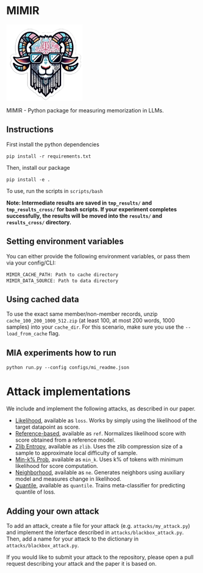 # MIMIR

![MIMIR logo](assets/logo.png)

MIMIR - Python package for measuring memorization in LLMs. 

## Instructions

First install the python dependencies
```
pip install -r requirements.txt
```

Then, install our package

```
pip install -e .
```

To use, run the scripts in `scripts/bash`

**Note: Intermediate results are saved in `tmp_results/` and `tmp_results_cross/` for bash scripts. If your experiment completes successfully, the results will be moved into the `results/` and `results_cross/` directory.**

## Setting environment variables

You can either provide the following environment variables, or pass them via your config/CLI:

```
MIMIR_CACHE_PATH: Path to cache directory
MIMIR_DATA_SOURCE: Path to data directory
```

## Using cached data

To use the exact same member/non-member records, unzip `cache_100_200_1000_512.zip` (at least 100, at most 200 words, 1000 samples) into your `cache_dir`. For this scenario, make sure you use the `--load_from_cache` flag.

## MIA experiments how to run

```
python run.py --config configs/mi_readme.json
```

# Attack implementations

We include and implement the following attacks, as described in our paper.
- [Likelihood](https://ieeexplore.ieee.org/stamp/stamp.jsp?arnumber=8429311), available as `loss`. Works by simply using the likelihood of the target datapoint as score.
- [Reference-based](https://arxiv.org/abs/2004.15011), available as `ref`. Normalizes likelihood score with score obtained from a reference model.
- [Zlib Entropy](https://www.usenix.org/system/files/sec21-carlini-extracting.pdf), available as `zlib`. Uses the zlib compression size of a sample to approximate local difficulty of sample.
- [Min-k% Prob](https://swj0419.github.io/detect-pretrain.github.io/), available as `min_k`. Uses k% of tokens with minimum likelihood for score computation.
- [Neighborhood](https://aclanthology.org/2023.findings-acl.719/), available as `ne`. Generates neighbors using auxiliary model and measures change in likelihood.
- [Quantile](https://neurips.cc/virtual/2023/poster/70232), available as `quantile`. Trains meta-classifier for predicting quantile of loss.

## Adding your own attack

To add an attack, create a file for your attack (e.g. `attacks/my_attack.py`) and implement the interface described in `attacks/blackbox_attack.py`.
Then, add a name for your attack to the dictionary in `attacks/blackbox_attack.py`.

If you would like to submit your attack to the repository, please open a pull request describing your attack and the paper it is based on.